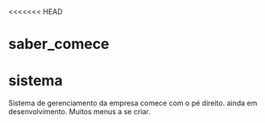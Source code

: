 <<<<<<< HEAD
# saber_comece
sistema
=======
Sistema de gerenciamento da empresa comece com o pé direito.
ainda em desenvolvimento. Muitos menus a se criar.
